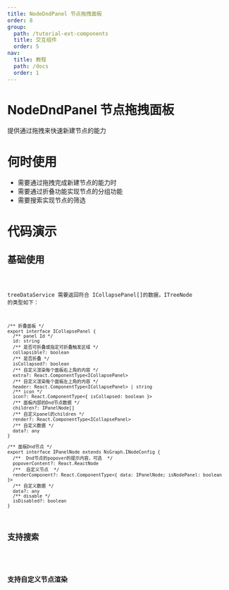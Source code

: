 ```yaml
---
title: NodeDndPanel 节点拖拽面板
order: 8
group:
  path: /tutorial-ext-components
  title: 交互组件
  order: 5
nav:
  title: 教程
  path: /docs
  order: 1
---
```


# NodeDndPanel 节点拖拽面板

提供通过拖拽来快速新建节点的能力

# 何时使用

- 需要通过拖拽完成新建节点的能力时
- 需要通过折叠功能实现节点的分组功能
- 需要搜索实现节点的筛选

# 代码演示

## 基础使用

<code src="./demos/basic/index.tsx" classname="dnd-node-demo"   />

treeDataService 需要返回符合 ICollapsePanel[]的数据，ITreeNode 的类型如下：

```tsx |pure
/** 折叠面板 */
export interface ICollapsePanel {
  /** panel Id */
  id: string
  /** 是否可折叠或指定可折叠触发区域 */
  collapsible?: boolean
  /** 是否折叠 */
  isCollapsed?: boolean
  /** 自定义渲染每个面板右上角的内容 */
  extra?: React.ComponentType<ICollapsePanel>
  /** 自定义渲染每个面板左上角的内容 */
  header: React.ComponentType<ICollapsePanel> | string
  /** icon */
  icon?: React.ComponentType<{ isCollapsed: boolean }>
  /** 面板内部的Dnd节点数据 */
  children?: IPanelNode[]
  /** 自定义panel的children */
  render?: React.ComponentType<ICollapsePanel>
  /** 自定义数据 */
  data?: any
}

/** 面板Dnd节点 */
export interface IPanelNode extends NsGraph.INodeConfig {
  /**  Dnd节点的popover的提示内容，可选  */
  popoverContent?: React.ReactNode
  /**  自定义节点  */
  renderComponent?: React.ComponentType<{ data: IPanelNode; isNodePanel: boolean }>
  /** 自定义数据 */
  data?: any
  /** disable */
  isDisabled?: boolean
}
```

## 支持搜索

<code src="./demos/search/index.tsx" classname="dnd-search-demo"   />

## 支持自定义节点渲染

<code src="./demos/custom/index.tsx" classname="dnd-custom-demo"   />
